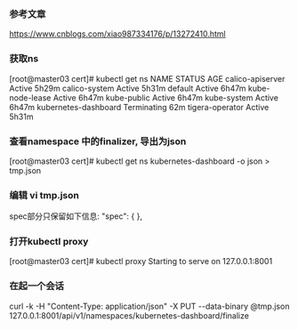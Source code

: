 ### 参考文章
https://www.cnblogs.com/xiao987334176/p/13272410.html

### 获取ns
[root@master03 cert]# kubectl get ns
NAME                   STATUS        AGE
calico-apiserver       Active        5h29m
calico-system          Active        5h31m
default                Active        6h47m
kube-node-lease        Active        6h47m
kube-public            Active        6h47m
kube-system            Active        6h47m
kubernetes-dashboard   Terminating   62m
tigera-operator        Active        5h31m

### 查看namespace 中的finalizer, 导出为json
[root@master03 cert]# kubectl get ns kubernetes-dashboard -o json > tmp.json

### 编辑 vi tmp.json
spec部分只保留如下信息:
    "spec": {
    },

### 打开kubectl proxy
[root@master03 cert]# kubectl proxy
Starting to serve on 127.0.0.1:8001

### 在起一个会话
curl -k -H "Content-Type: application/json" -X PUT --data-binary @tmp.json 127.0.0.1:8001/api/v1/namespaces/kubernetes-dashboard/finalize



